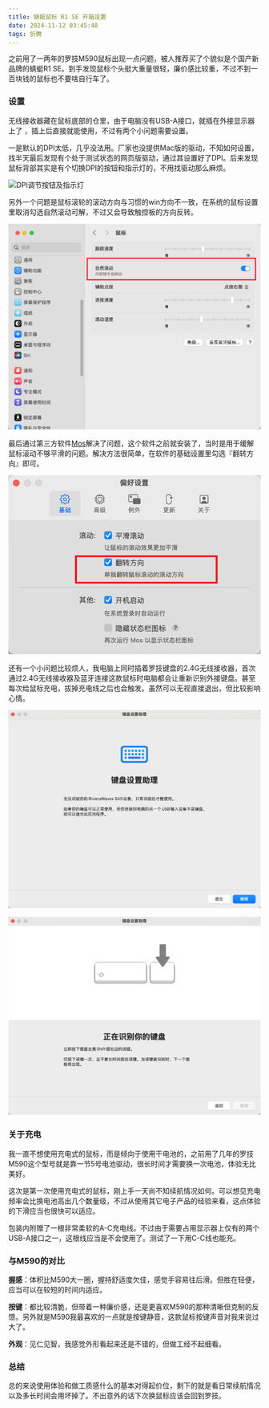```yaml
---
title: 蜻蜓鼠标 R1 SE 开箱设置 
date: 2024-11-12 03:45:48
tags: 折腾
---
```


之前用了一两年的罗技M590鼠标出现一点问题，被人推荐买了个貌似是个国产新品牌的蜻蜓R1 SE。到手发现鼠标个头挺大重量很轻，廉价感比较重，不过不到一百块钱的鼠标也不要啥自行车了。

<!--more-->

### 设置

无线接收器藏在鼠标底部的仓里，由于电脑没有USB-A接口，就插在外接显示器上了 ，插上后直接就能使用，不过有两个小问题需要设置。

一是默认的DPI太低，几乎没法用。厂家也没提供Mac版的驱动，不知如何设置，找半天最后发现有个处于测试状态的网页版驱动，通过其设置好了DPI。后来发现鼠标背部其实是有个切换DPI的按钮和指示灯的，不用找驱动那么麻烦。

![DPI调节按钮及指示灯](seeting-up-new-mouse.assets/image-20241112041157637.png)

另外一个问题是鼠标滚轮的滚动方向与习惯的win方向不一致，在系统的鼠标设置里取消勾选自然滚动可解，不过又会导致触控板的方向反转。

![自然滚动](seeting-up-new-mouse.assets/image-20241112040245979.png)

最后通过第三方软件[Mos](https://github.com/Caldis/Mos)解决了问题，这个软件之前就安装了，当时是用于缓解鼠标滚动不够平滑的问题。解决方法很简单，在软件的基础设置里勾选『翻转方向』即可。

![翻转方向](seeting-up-new-mouse.assets/image-20241112040350784.png)

还有一个小问题比较烦人，我电脑上同时插着罗技键盘的2.4G无线接收器，首次通过2.4G无线接收器及蓝牙连接这款鼠标时电脑都会让重新识别外接键盘。甚至每次给鼠标充电，拔掉充电线之后也会触发。虽然可以无视直接退出，但比较影响心情。

![image-20241112041940629](seeting-up-new-mouse.assets/image-20241112041940629.png)

![image-20241112041817899](seeting-up-new-mouse.assets/image-20241112041817899.png)

### 关于充电

我一直不想使用充电式的鼠标，而是倾向于使用干电池的，之前用了几年的罗技M590这个型号就是靠一节5号电池驱动，很长时间才需要换一次电池，体验无比美好。

这次是第一次使用充电式的鼠标，刚上手一天尚不知续航情况如何。可以想见充电频率会比换电池高出几个数量级，不过从使用其它电子产品的经验来看，这点体验的下滑应当也很快可以适应。

包装内附赠了一根非常柔软的A-C充电线。不过由于需要占用显示器上仅有的两个USB-A接口之一，这根线应当是不会使用了。测试了一下用C-C线也能充。

### 与M590的对比

**握感**：体积比M590大一圈，握持舒适度欠佳，感觉手容易往后滑。但胜在轻便，应当可以在较短的时间内适应。

**按键**：都比较清脆，但带着一种廉价感，还是更喜欢M590的那种清晰但克制的反馈。另外就是M590我最喜欢的一点就是按键静音，这款鼠标按键声音对我来说过大了。

**外观**：见仁见智，我感觉外形看起来还是不错的，但做工经不起细看。

### 总结

总的来说使用体验和做工质感什么的基本对得起价位，剩下的就是看日常续航情况以及多长时间会用坏掉了。不出意外的话下次换鼠标应该会回到罗技。
